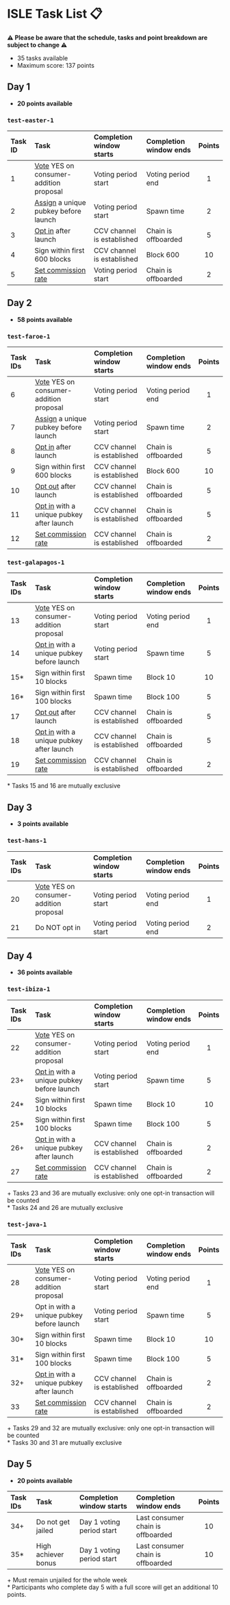 # ISLE Task List 📋

**⚠️ Please be aware that the schedule, tasks and point breakdown are subject to change ⚠️** 

* 35 tasks available
* Maximum score: 137 points

## Day 1

* **20 points available**

### `test-easter-1`

| Task ID | Task                                                                                                  | Completion window starts   | Completion window ends | Points |
| :------ | :---------------------------------------------------------------------------------------------------- | :------------------------- | :--------------------- | :----: |
| 1       | [Vote](./instructions.md#vote-on-a-proposal) YES on consumer-addition proposal                        | Voting period start        | Voting period end      |   1    |
| 2       | [Assign](./instructions.md#assign-a-consensus-key-for-a-consumer-chain) a unique pubkey before launch | Voting period start        | Spawn time             |   2    |
| 3       | [Opt in](./instructions.md#opt-in-to-a-consumer-chain) after launch                                   | CCV channel is established | Chain is offboarded    |   5    |
| 4       | Sign within first 600 blocks                                                                          | CCV channel is established | Block 600              |   10   |
| 5       | [Set commission rate](./instructions.md#set-a-commission-rate-in-a-consumer-chain)                    | Voting period start        | Chain is offboarded    |   2    |

## Day 2

* **58 points available**

### `test-faroe-1`

| Task IDs | Task                                                                                                  | Completion window starts   | Completion window ends | Points |
| :------- | :---------------------------------------------------------------------------------------------------- | :------------------------- | :--------------------- | :----: |
| 6        | [Vote](./instructions.md#vote-on-a-proposal) YES on consumer-addition proposal                        | Voting period start        | Voting period end      |   1    |
| 7        | [Assign](./instructions.md#assign-a-consensus-key-for-a-consumer-chain) a unique pubkey before launch | Voting period start        | Spawn time             |   2    |
| 8        | [Opt in](./instructions.md#opt-in-to-a-consumer-chain) after launch                                   | CCV channel is established | Chain is offboarded    |   5    |
| 9        | Sign within first 600 blocks                                                                          | CCV channel is established | Block 600              |   10   |
| 10       | [Opt out](./instructions.md#opt-out-from-a-consumer-chain) after launch                               | CCV channel is established | Chain is offboarded    |   5    |
| 11       | [Opt in](./instructions.md#opt-in-to-a-consumer-chain) with a unique pubkey after launch              | CCV channel is established | Chain is offboarded    |   5    |
| 12       | [Set commission rate](./instructions.md#set-a-commission-rate-in-a-consumer-chain)                    | CCV channel is established | Chain is offboarded    |   2    |


### `test-galapagos-1`

| Task IDs | Task                                                                                      | Completion window starts   | Completion window ends | Points |
| :------- | :---------------------------------------------------------------------------------------- | :------------------------- | :--------------------- | :----: |
| 13       | [Vote](./instructions.md#vote-on-a-proposal) YES on consumer-addition proposal            | Voting period start        | Voting period end      |   1    |
| 14       | [Opt in](./instructions.md#opt-in-to-a-consumer-chain) with a unique pubkey before launch | Voting period start        | Spawn time             |   5    |
| 15*      | Sign within first 10 blocks                                                               | Spawn time                 | Block 10               |   10   |
| 16*      | Sign within first 100 blocks                                                              | Spawn time                 | Block 100              |   5    |
| 17       | [Opt out](./instructions.md#opt-out-from-a-consumer-chain) after launch                   | CCV channel is established | Chain is offboarded    |   5    |
| 18       | [Opt in](./instructions.md#opt-in-to-a-consumer-chain) with a unique pubkey after launch  | CCV channel is established | Chain is offboarded    |   5    |
| 19       | [Set commission rate](./instructions.md#set-a-commission-rate-in-a-consumer-chain)        | CCV channel is established | Chain is offboarded    |   2    |

\* Tasks 15 and 16 are mutually exclusive

## Day 3

* **3 points available**

### `test-hans-1`

| Task IDs | Task                                                                           | Completion window starts | Completion window ends | Points |
| :------- | :----------------------------------------------------------------------------- | :----------------------- | :--------------------- | :----: |
| 20       | [Vote](./instructions.md#vote-on-a-proposal) YES on consumer-addition proposal | Voting period start      | Voting period end      |   1    |
| 21       | Do NOT opt in                                                                  | Voting period start      | Voting period end      |   2    |

## Day 4

* **36 points available**

### `test-ibiza-1`

| Task IDs | Task                                                                                      | Completion window starts   | Completion window ends | Points |
| :------- | :---------------------------------------------------------------------------------------- | :------------------------- | :--------------------- | :----: |
| 22       | [Vote](./instructions.md#vote-on-a-proposal) YES on consumer-addition proposal            | Voting period start        | Voting period end      |   1    |
| 23+      | [Opt in](./instructions.md#opt-in-to-a-consumer-chain) with a unique pubkey before launch | Voting period start        | Spawn time             |   5    |
| 24*      | Sign within first 10 blocks                                                               | Spawn time                 | Block 10               |   10   |
| 25*      | Sign within first 100 blocks                                                              | Spawn time                 | Block 100              |   5    |
| 26+      | [Opt in](./instructions.md#opt-in-to-a-consumer-chain) with a unique pubkey after launch  | CCV channel is established | Chain is offboarded    |   2    |
| 27       | [Set commission rate](./instructions.md#set-a-commission-rate-in-a-consumer-chain)        | CCV channel is established | Chain is offboarded    |   2    |

\+ Tasks 23 and 36 are mutually exclusive: only one opt-in transaction will be counted  
\* Tasks 24 and 26 are mutually exclusive

### `test-java-1`

| Task IDs | Task                                                                                     | Completion window starts   | Completion window ends | Points |
| :------- | :--------------------------------------------------------------------------------------- | :------------------------- | :--------------------- | :----: |
| 28       | [Vote](./instructions.md#vote-on-a-proposal) YES on consumer-addition proposal           | Voting period start        | Voting period end      |   1    |
| 29+      | Opt in with a unique pubkey before launch                                                | Voting period start        | Spawn time             |   5    |
| 30*      | Sign within first 10 blocks                                                              | Spawn time                 | Block 10               |   10   |
| 31*      | Sign within first 100 blocks                                                             | Spawn time                 | Block 100              |   5    |
| 32+      | [Opt in](./instructions.md#opt-in-to-a-consumer-chain) with a unique pubkey after launch | CCV channel is established | Chain is offboarded    |   2    |
| 33       | [Set commission rate](./instructions.md#set-a-commission-rate-in-a-consumer-chain)       | CCV channel is established | Chain is offboarded    |   2    |

\+ Tasks 29 and 32 are mutually exclusive: only one opt-in transaction will be counted  
\* Tasks 30 and 31 are mutually exclusive


## Day 5

* **20 points available**

| Task IDs | Task                | Completion window starts  | Completion window ends            | Points |
| :------- | :------------------ | :------------------------ | :-------------------------------- | :----: |
| 34+      | Do not get jailed   | Day 1 voting period start | Last consumer chain is offboarded |   10   |
| 35*      | High achiever bonus | Day 1 voting period start | Last consumer chain is offboarded |   10   |

\+ Must remain unjailed for the whole week  
\* Participants who complete day 5 with a full score will get an additional 10 points.